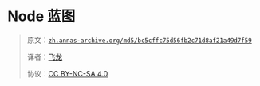 # Node 蓝图

> 原文：[`zh.annas-archive.org/md5/bc5cffc75d56fb2c71d8af21a49d7f59`](https://zh.annas-archive.org/md5/bc5cffc75d56fb2c71d8af21a49d7f59)
> 
> 译者：[飞龙](https://github.com/wizardforcel)
> 
> 协议：[CC BY-NC-SA 4.0](http://creativecommons.org/licenses/by-nc-sa/4.0/)